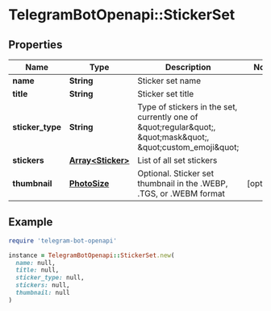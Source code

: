 # TelegramBotOpenapi::StickerSet

## Properties

| Name | Type | Description | Notes |
| ---- | ---- | ----------- | ----- |
| **name** | **String** | Sticker set name |  |
| **title** | **String** | Sticker set title |  |
| **sticker_type** | **String** | Type of stickers in the set, currently one of \&quot;regular\&quot;, \&quot;mask\&quot;, \&quot;custom_emoji\&quot; |  |
| **stickers** | [**Array&lt;Sticker&gt;**](Sticker.md) | List of all set stickers |  |
| **thumbnail** | [**PhotoSize**](PhotoSize.md) | Optional. Sticker set thumbnail in the .WEBP, .TGS, or .WEBM format | [optional] |

## Example

```ruby
require 'telegram-bot-openapi'

instance = TelegramBotOpenapi::StickerSet.new(
  name: null,
  title: null,
  sticker_type: null,
  stickers: null,
  thumbnail: null
)
```

